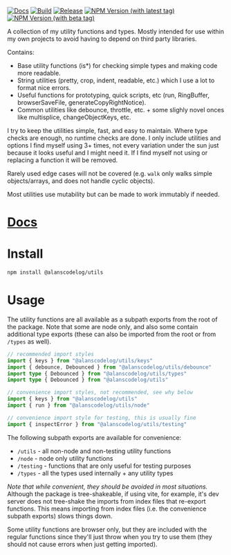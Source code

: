 [![Docs](https://github.com/alanscodelog/utils/workflows/Docs/badge.svg)](https://github.com/alanscodelog/utils/actions/workflows/docs.yml)
[![Build](https://github.com/alanscodelog/utils/actions/workflows/build.yml/badge.svg)](https://github.com/alanscodelog/utils/actions/workflows/build.yml)
[![Release](https://github.com/alanscodelog/utils/actions/workflows/release.yml/badge.svg)](https://www.npmjs.com/package/@alanscodelog/utils)
[![NPM Version (with latest tag)](https://img.shields.io/npm/v/%40alanscodelog%2Futils/latest)](https://www.npmjs.com/package/@alanscodelog/utils/v/latest)
[![NPM Version (with beta tag)](https://img.shields.io/npm/v/%40alanscodelog%2Futils/beta)](https://www.npmjs.com/package/@alanscodelog/utils/v/beta)

A collection of my utility functions and types. Mostly intended for use within my own projects to avoid having to depend on third party libraries.

Contains:
- Base utility functions (is*) for checking simple types and making code more readable.
- String utilities (pretty, crop, indent, readable, etc.) which I use a lot to format nice errors.
- Useful functions for prototyping, quick scripts, etc (run, RingBuffer, browserSaveFile, generateCopyRightNotice).
- Common utilities like debounce, throttle, etc. + some slighly novel onces like multisplice, changeObjectKeys, etc.

I try to keep the utilities simple, fast, and easy to maintain. Where type checks are enough, no runtime checks are done. I only include utilities and options I find myself using 3+ times, not every variation under the sun just because it looks useful and I might need it. If I find myself not using or replacing a function it will be removed.

Rarely used edge cases will not be covered (e.g. `walk` only walks simple objects/arrays, and does not handle cyclic objects).

Most utilities use mutability but can be made to work immutably if needed.

# [Docs](https://alanscodelog.github.io/utils)

# Install

```bash
npm install @alanscodelog/utils
```

# Usage

The utility functions are all available as a subpath exports from the root of the package. Note that some are node only, and also some contain additional type exports (these can also be imported from the root or from `/types` as well).

```ts
// recommended import styles
import { keys } from "@alanscodelog/utils/keys"
import { debounce, Debounced } from "@alanscodelog/utils/debounce" 
import type { Debounced } from "@alanscodelog/utils/types"
import type { Debounced } from "@alanscodelog/utils"

// convenience import styles, not recommended, see why below
import { keys } from "@alanscodelog/utils"
import { run } from "@alanscodelog/utils/node"

// convenience import style for testing, this is usually fine
import { inspectError } from "@alanscodelog/utils/testing"
```

The following subpath exports are available for convenience:

- `/utils` - all non-node and non-testing utility functions
- `/node` - node only utility functions
- `/testing` - functions that are only useful for testing purposes
- `/types` - all the types used internally + any utility types

*Note that while convenient, they should be avoided in most situations.* Although the package is tree-shakeable, if using vite, for example, it's dev server does not tree-shake the imports from index files that re-export functions. This means importing from index files (i.e. the convenience subpath exports) slows things down.

Some utility functions are browser only, but they are included with the regular functions since they'll just throw when you try to use them (they should not cause errors when just getting imported).


